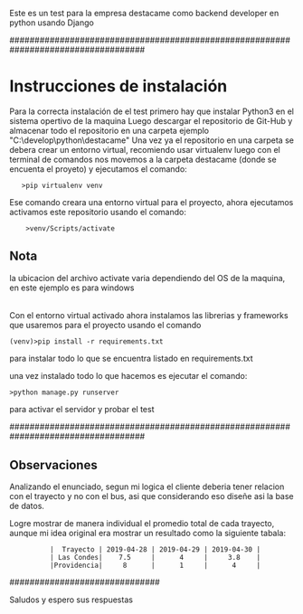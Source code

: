 Este es un test para la empresa destacame como backend developer en python usando Django

###################################################################################

# Instrucciones de instalación 

Para la correcta instalación de el test primero hay que instalar Python3 en el sistema opertivo de la maquina
Luego descargar el repositorio de Git-Hub y almacenar todo el repositorio en una carpeta ejemplo "C:\develop\python\destacame"
Una vez ya el repositorio en una carpeta se debera crear un entorno virtual, recomiendo usar virtualenv
luego con el terminal de comandos nos movemos a la carpeta destacame (donde se encuenta el proyeto) y ejecutamos el comando:

       >pip virtualenv venv

Ese comando creara una entorno virtual para el proyecto, ahora ejecutamos activamos este repositorio usando el comando:

        >venv/Scripts/activate    

## Nota
la ubicacion del archivo activate varia dependiendo del OS de la maquina, en este ejemplo es para windows
######
Con el entorno virtual activado ahora instalamos las librerias y frameworks que usaremos para el proyecto usando el comando

    (venv)>pip install -r requirements.txt

para instalar todo lo que se encuentra listado en requirements.txt

una vez instalado todo lo que hacemos es ejecutar el comando:

    >python manage.py runserver

para activar el servidor y probar el test

###################################################################################

## Observaciones
Analizando el enunciado, segun mi logica el cliente deberia tener relacion con el trayecto y no con el bus, asi que considerando eso diseñe asi la base de datos.

Logre mostrar de manera individual el promedio total de cada trayecto, aunque mi idea original era mostrar un resultado como la siguiente tabala:

              |  Trayecto | 2019-04-28 | 2019-04-29 | 2019-04-30 |
              | Las Condes|    7.5     |      4     |     3.8    |
              |Providencia|     8      |      1     |      4     |

##############################

Saludos y espero sus respuestas